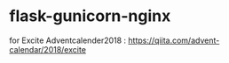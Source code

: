 # flask-gunicorn-nginx
for Excite Adventcalender2018 : https://qiita.com/advent-calendar/2018/excite 
